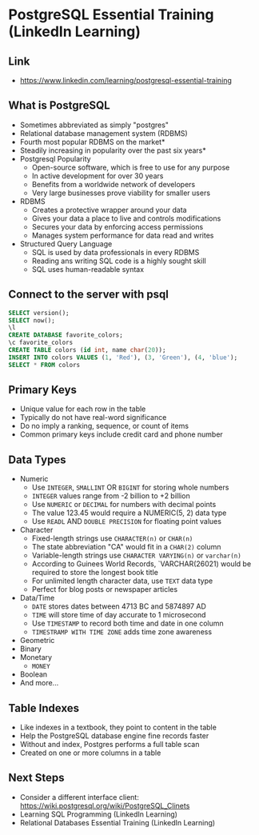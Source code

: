# PostgreSQL Essential Training (LinkedIn Learning)

## Link

-   https://www.linkedin.com/learning/postgresql-essential-training

## What is PostgreSQL

-   Sometimes abbreviated as simply "postgres"
-   Relational database management system (RDBMS)
-   Fourth most popular RDBMS on the market\*
-   Steadily increasing in popularity over the past six years\*
-   Postgresql Popularity
    -   Open-source software, which is free to use for any purpose
    -   In active development for over 30 years
    -   Benefits from a worldwide network of developers
    -   Very large businesses prove viability for smaller users
-   RDBMS
    -   Creates a protective wrapper around your data
    -   Gives your data a place to live and controls modifications
    -   Secures your data by enforcing access permissions
    -   Manages system performance for data read and writes
-   Structured Query Language
    -   SQL is used by data professionals in every RDBMS
    -   Reading ans writing SQL code is a highly sought skill
    -   SQL uses human-readable syntax

## Connect to the server with psql

```sql
SELECT version();
SELECT now();
\l
CREATE DATABASE favorite_colors;
\c favorite_colors
CREATE TABLE colors (id int, name char(20));
INSERT INTO colors VALUES (1, 'Red'), (3, 'Green'), (4, 'blue');
SELECT * FROM colors
```

## Primary Keys

-   Unique value for each row in the table
-   Typically do not have real-word significance
-   Do no imply a ranking, sequence, or count of items
-   Common primary keys include credit card and phone number

## Data Types

-   Numeric
    -   Use `INTEGER`, `SMALLINT` OR `BIGINT` for storing whole numbers
    -   `INTEGER` values range from -2 billion to +2 billion
    -   Use `NUMERIC` or `DECIMAL` for numbers with decimal points
    -   The value 123.45 would require a NUMERIC(5, 2) data type
    -   Use `READL` AND `DOUBLE PRECISION` for floating point values
-   Character
    -   Fixed-length strings use `CHARACTER(n)` or `CHAR(n)`
    -   The state abbreviation "CA" would fit in a `CHAR(2)` column
    -   Variable-length strings use `CHARACTER VARYING(n)` or `varchar(n)`
    -   According to Guinees World Records, `VARCHAR(26021) would be required to store the longest book title
    -   For unlimited length character data, use `TEXT` data type
    -   Perfect for blog posts or newspaper articles
-   Data/Time
    -   `DATE` stores dates between 4713 BC and 5874897 AD
    -   `TIME` will store time of day accurate to 1 microsecond
    -   Use `TIMESTAMP` to record both time and date in one column
    -   `TIMESTRAMP WITH TIME ZONE` adds time zone awareness
-   Geometric
-   Binary
-   Monetary
    -   `MONEY`
-   Boolean
-   And more...

## Table Indexes

-   Like indexes in a textbook, they point to content in the table
-   Help the PostgreSQL database engine fine records faster
-   Without and index, Postgres performs a full table scan
-   Created on one or more columns in a table

## Next Steps

-   Consider a different interface client: https://wiki.postgresql.org/wiki/PostgreSQL_Clinets
-   Learning SQL Programming (LinkedIn Learning)
-   Relational Databases Essential Training (LinkedIn Learning)
